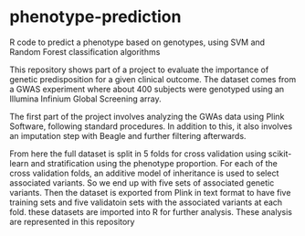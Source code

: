 # phenotype-prediction
R code to predict a phenotype based on genotypes, using SVM and Random Forest classification algorithms

This repository shows part of a project to evaluate the importance of genetic predisposition for a given clinical outcome. The dataset comes from a GWAS experiment where about 400 subjects were genotyped using an Illumina Infinium Global Screening array.

The first part of the project involves analyzing the GWAs data using Plink Software, following standard procedures. In addition to this, it also involves an imputation step with Beagle and further filtering afterwards. 

From here the full dataset is split in 5 folds for cross validation using scikit-learn and stratification using the phenotype proportion. For each of the cross validation folds, an additive model of inheritance is used to select associated variants. So we end up with five sets of associated genetic variants. Then the dataset is exported from Plink in text format to have five training sets and five validatoin sets with the associated variants at each fold. these datasets are imported into R for further analysis. These analysis are represented in this repository
